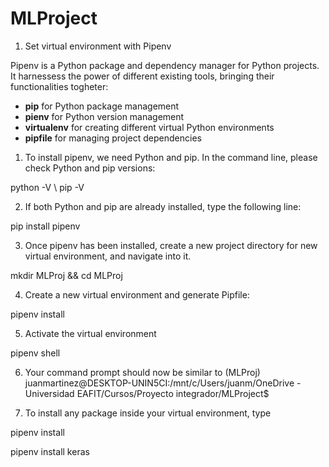 # MLProject

1. Set virtual environment with Pipenv

Pipenv is a Python package and dependency manager for Python projects. It harnessess the power of different existing tools, bringing their functionalities togheter:

- **pip** for Python package management
- **pienv** for Python version management
- **virtualenv** for creating different virtual Python environments
- **pipfile** for managing project dependencies

1. To install pipenv, we need Python and pip. In the command line, please check Python and pip versions:

python -V \\
pip -V

2. If both Python and pip are already installed, type the following line:

pip install pipenv

3. Once pipenv has been installed, create a new project directory for new virtual environment, and navigate into it.

mkdir MLProj && cd MLProj

4. Create a new virtual environment and generate Pipfile:

pipenv install

5. Activate the virtual environment 

pipenv shell

6. Your command prompt should now be similar to (MLProj) juanmartinez@DESKTOP-UNIN5CI:/mnt/c/Users/juanm/OneDrive - Universidad EAFIT/Cursos/Proyecto integrador/MLProject$

7. To install any package inside your virtual environment, type

pipenv install <package>

pipenv install keras

